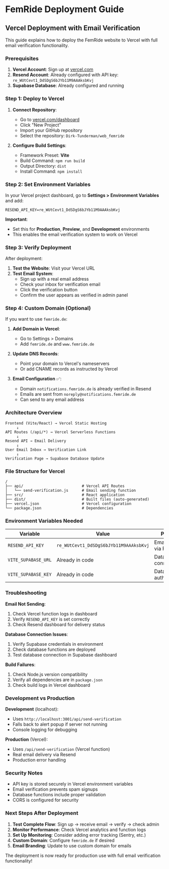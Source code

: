 # FemRide Deployment Guide

## Vercel Deployment with Email Verification

This guide explains how to deploy the FemRide website to Vercel with full email verification functionality.

### Prerequisites

1. **Vercel Account**: Sign up at [vercel.com](https://vercel.com)
2. **Resend Account**: Already configured with API key: `re_WUtCevt1_DdSDgS6bJYb11M9AAAksbKvj`
3. **Supabase Database**: Already configured and running

### Step 1: Deploy to Vercel

1. **Connect Repository**:
   - Go to [vercel.com/dashboard](https://vercel.com/dashboard)
   - Click "New Project"
   - Import your GitHub repository
   - Select the repository: `Dirk-Tunderman/web_femride`

2. **Configure Build Settings**:
   - Framework Preset: **Vite**
   - Build Command: `npm run build`
   - Output Directory: `dist`
   - Install Command: `npm install`

### Step 2: Set Environment Variables

In your Vercel project dashboard, go to **Settings > Environment Variables** and add:

```
RESEND_API_KEY=re_WUtCevt1_DdSDgS6bJYb11M9AAAksbKvj
```

**Important**:
- Set this for **Production**, **Preview**, and **Development** environments
- This enables the email verification system to work on Vercel

### Step 3: Verify Deployment

After deployment:

1. **Test the Website**: Visit your Vercel URL
2. **Test Email System**:
   - Sign up with a real email address
   - Check your inbox for verification email
   - Click the verification button
   - Confirm the user appears as verified in admin panel

### Step 4: Custom Domain (Optional)

If you want to use `femride.de`:

1. **Add Domain in Vercel**:
   - Go to Settings > Domains
   - Add `femride.de` and `www.femride.de`

2. **Update DNS Records**:
   - Point your domain to Vercel's nameservers
   - Or add CNAME records as instructed by Vercel

3. **Email Configuration** ✅:
   - Domain `notifications.femride.de` is already verified in Resend
   - Emails are sent from `noreply@notifications.femride.de`
   - Can send to any email address

### Architecture Overview

```
Frontend (Vite/React) → Vercel Static Hosting
     ↓
API Routes (/api/*) → Vercel Serverless Functions
     ↓
Resend API → Email Delivery
     ↓
User Email Inbox → Verification Link
     ↓
Verification Page → Supabase Database Update
```

### File Structure for Vercel

```
/
├── api/                          # Vercel API Routes
│   └── send-verification.js      # Email sending function
├── src/                          # React application
├── dist/                         # Built files (auto-generated)
├── vercel.json                   # Vercel configuration
└── package.json                  # Dependencies
```

### Environment Variables Needed

| Variable | Value | Purpose |
|----------|-------|---------|
| `RESEND_API_KEY` | `re_WUtCevt1_DdSDgS6bJYb11M9AAAksbKvj` | Email sending via Resend |
| `VITE_SUPABASE_URL` | Already in code | Database connection |
| `VITE_SUPABASE_KEY` | Already in code | Database authentication |

### Troubleshooting

**Email Not Sending**:
1. Check Vercel function logs in dashboard
2. Verify `RESEND_API_KEY` is set correctly
3. Check Resend dashboard for delivery status

**Database Connection Issues**:
1. Verify Supabase credentials in environment
2. Check database functions are deployed
3. Test database connection in Supabase dashboard

**Build Failures**:
1. Check Node.js version compatibility
2. Verify all dependencies are in `package.json`
3. Check build logs in Vercel dashboard

### Development vs Production

**Development** (localhost):
- Uses `http://localhost:3001/api/send-verification`
- Falls back to alert popup if server not running
- Console logging for debugging

**Production** (Vercel):
- Uses `/api/send-verification` (Vercel function)
- Real email delivery via Resend
- Production error handling

### Security Notes

- API key is stored securely in Vercel environment variables
- Email verification prevents spam signups
- Database functions include proper validation
- CORS is configured for security

### Next Steps After Deployment

1. **Test Complete Flow**: Sign up → receive email → verify → check admin
2. **Monitor Performance**: Check Vercel analytics and function logs
3. **Set Up Monitoring**: Consider adding error tracking (Sentry, etc.)
4. **Custom Domain**: Configure `femride.de` if desired
5. **Email Branding**: Update to use custom domain for emails

The deployment is now ready for production use with full email verification functionality!

